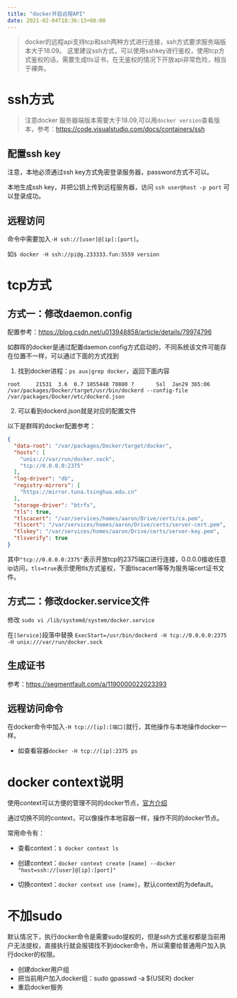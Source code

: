 ```yaml
---
title: "docker开启远程API"
date: 2021-02-04T18:36:13+08:00
---
```


> docker的远程api支持tcp和ssh两种方式进行连接，ssh方式要求服务端版本大于18.09。
这里建议ssh方式，可以使用sshkey进行鉴权，使用tcp方式鉴权的话，需要生成tls证书，在无鉴权的情况下开放api非常危险，相当于裸奔。

# ssh方式

> 注意docker 服务器端版本需要大于18.09,可以用`docker version`查看版本，参考：https://code.visualstudio.com/docs/containers/ssh

## 配置ssh key

注意，本地必须通过ssh key方式免密登录服务器，password方式不可以。

本地生成ssh key，并把公钥上传到远程服务器，访问 `ssh user@host -p port` 可以登录成功。

## 远程访问

命令中需要加入`-H ssh://[user]@[ip]:[port]`。

如`$ docker -H ssh://pi@g.233333.fun:5559 version`

# tcp方式

## 方式一：修改daemon.config

配置参考：https://blog.csdn.net/u013948858/article/details/79974796

如群晖的docker是通过配置daemon.config方式启动的，不同系统该文件可能存在位置不一样，可以通过下面的方式找到

1. 找到docker进程：`ps aux|grep docker`，返回下面内容

```
root     21531  3.6  0.7 1855448 70880 ?       Ssl  Jan29 365:06 /var/packages/Docker/target/usr/bin/dockerd --config-file /var/packages/Docker/etc/dockerd.json
```

2. 可以看到dockerd.json就是对应的配置文件

以下是群晖的docker配置参考：
```json
{
  "data-root": "/var/packages/Docker/target/docker",
  "hosts": [
    "unix:///var/run/docker.sock",
    "tcp://0.0.0.0:2375"
  ],
  "log-driver": "db",
  "registry-mirrors": [
    "https://mirror.tuna.tsinghua.edu.cn"
  ],
  "storage-driver": "btrfs",
  "tls": true,
  "tlscacert": "/var/services/homes/aaron/Drive/certs/ca.pem",
  "tlscert": "/var/services/homes/aaron/Drive/certs/server-cert.pem",
  "tlskey": "/var/services/homes/aaron/Drive/certs/server-key.pem",
  "tlsverify": true
}
```

其中`"tcp://0.0.0.0:2375"`表示开放tcp的2375端口进行连接，0.0.0.0接收任意ip访问，`tls=true`表示使用tls方式鉴权，下面tlscacert等等为服务端cert证书文件。

## 方式二：修改docker.service文件

修改 `sudo vi /lib/systemd/system/docker.service`

在`[Service]`段落中替换 `ExecStart=/usr/bin/dockerd -H tcp://0.0.0.0:2375 -H unix:///var/run/docker.sock`


## 生成证书

参考：https://segmentfault.com/a/1190000022023393


## 远程访问命令

在docker命令中加入`-H tcp://[ip]:[端口]`就行，其他操作与本地操作docker一样。

* 如查看容器`docker -H tcp://[ip]:2375 ps`

# docker context说明

使用context可以方便的管理不同的docker节点，[官方介绍](https://docs.docker.com/engine/context/working-with-contexts/)

通过切换不同的context，可以像操作本地容器一样，操作不同的docker节点。

常用命令有：

* 查看context：`$ docker context ls`

* 创建context：`docker context create [name] --docker "host=ssh://[user]@[ip]:[port]"`

* 切换context：`docker context use [name]`，默认context的为default。


# 不加sudo

默认情况下，执行docker命令是需要sudo提权的，但是ssh方式鉴权都是当前用户无法提权，直接执行就会报错找不到docker命令，所以需要给普通用户加入执行docker的权限。

* 创建docker用户组
* 把当前用户加入docker组：sudo gpasswd -a ${USER} docker
* 重启docker服务